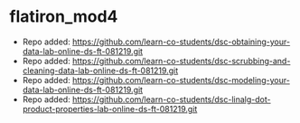 # flatiron_mod4

- Repo added: https://github.com/learn-co-students/dsc-obtaining-your-data-lab-online-ds-ft-081219.git
- Repo added: https://github.com/learn-co-students/dsc-scrubbing-and-cleaning-data-lab-online-ds-ft-081219.git
- Repo added: https://github.com/learn-co-students/dsc-modeling-your-data-lab-online-ds-ft-081219.git
- Repo added: https://github.com/learn-co-students/dsc-linalg-dot-product-properties-lab-online-ds-ft-081219.git